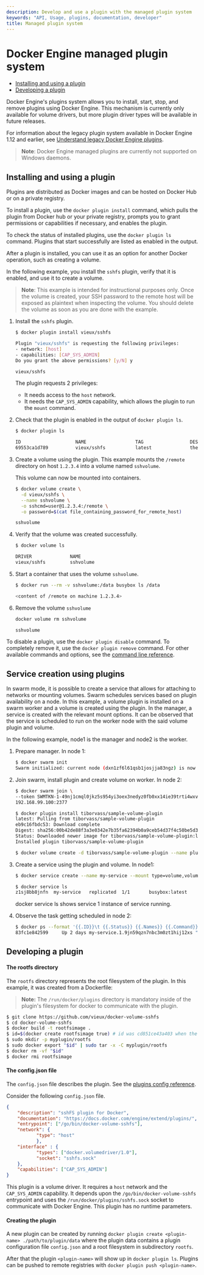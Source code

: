 ```yaml
---
description: Develop and use a plugin with the managed plugin system
keywords: "API, Usage, plugins, documentation, developer"
title: Managed plugin system
---
```


<!-- This file is maintained within the docker/docker Github
     repository at https://github.com/docker/docker/. Make all
     pull requests against that repo. If you see this file in
     another repository, consider it read-only there, as it will
     periodically be overwritten by the definitive file. Pull
     requests which include edits to this file in other repositories
     will be rejected.
-->

# Docker Engine managed plugin system

* [Installing and using a plugin](index.md#installing-and-using-a-plugin)
* [Developing a plugin](index.md#developing-a-plugin)

Docker Engine's plugins system allows you to install, start, stop, and remove
plugins using Docker Engine. This mechanism is currently only available for
volume drivers, but more plugin driver types will be available in future releases.

For information about the legacy plugin system available in Docker Engine 1.12
and earlier, see [Understand legacy Docker Engine plugins](legacy_plugins.md).

> **Note**: Docker Engine managed plugins are currently not supported
on Windows daemons.

## Installing and using a plugin

Plugins are distributed as Docker images and can be hosted on Docker Hub or on
a private registry.

To install a plugin, use the `docker plugin install` command, which pulls the
plugin from Docker hub or your private registry, prompts you to grant
permissions or capabilities if necessary, and enables the plugin.

To check the status of installed plugins, use the `docker plugin ls` command.
Plugins that start successfully are listed as enabled in the output.

After a plugin is installed, you can use it as an option for another Docker
operation, such as creating a volume.

In the following example, you install the `sshfs` plugin, verify that it is
enabled, and use it to create a volume.

> **Note**: This example is intended for instructional purposes only. Once the volume is created, your SSH password to the remote host will be exposed as plaintext when inspecting the volume. You should delete the volume as soon as you are done with the example.

1.  Install the `sshfs` plugin.

    ```bash
    $ docker plugin install vieux/sshfs

    Plugin "vieux/sshfs" is requesting the following privileges:
    - network: [host]
    - capabilities: [CAP_SYS_ADMIN]
    Do you grant the above permissions? [y/N] y

    vieux/sshfs
    ```

    The plugin requests 2 privileges:
    - It needs access to the `host` network.
    - It needs the `CAP_SYS_ADMIN` capability, which allows the plugin to run
    the `mount` command.

2.  Check that the plugin is enabled in the output of `docker plugin ls`.

    ```bash
    $ docker plugin ls

    ID                    NAME                  TAG                 DESCRIPTION                   ENABLED
    69553ca1d789          vieux/sshfs           latest              the `sshfs` plugin            true
    ```

3.  Create a volume using the plugin.
    This example mounts the `/remote` directory on host `1.2.3.4` into a
    volume named `sshvolume`.   
   
    This volume can now be mounted into containers.

    ```bash
    $ docker volume create \
      -d vieux/sshfs \
      --name sshvolume \
      -o sshcmd=user@1.2.3.4:/remote \
      -o password=$(cat file_containing_password_for_remote_host)

    sshvolume
    ```
4.  Verify that the volume was created successfully.

    ```bash
    $ docker volume ls

    DRIVER              NAME
    vieux/sshfs         sshvolume
    ```

5.  Start a container that uses the volume `sshvolume`.

    ```bash
    $ docker run --rm -v sshvolume:/data busybox ls /data

    <content of /remote on machine 1.2.3.4>
    ```

6.  Remove the volume `sshvolume`
    ```bash
    docker volume rm sshvolume
    
    sshvolume
    ```
To disable a plugin, use the `docker plugin disable` command. To completely
remove it, use the `docker plugin remove` command. For other available
commands and options, see the
[command line reference](../reference/commandline/index.md).

## Service creation using plugins

In swarm mode, it is possible to create a service that allows for attaching
to networks or mounting volumes. Swarm schedules services based on plugin availability
on a node. In this example, a volume plugin is installed on a swarm worker and a volume 
is created using the plugin. In the manager, a service is created with the relevant
mount options. It can be observed that the service is scheduled to run on the worker
node with the said volume plugin and volume. 

In the following example, node1 is the manager and node2 is the worker.

1.  Prepare manager. In node 1:

    ```bash
    $ docker swarm init
    Swarm initialized: current node (dxn1zf6l61qsb1josjja83ngz) is now a manager.
    ```

2. Join swarm, install plugin and create volume on worker. In node 2:

    ```bash
    $ docker swarm join \
    --token SWMTKN-1-49nj1cmql0jkz5s954yi3oex3nedyz0fb0xx14ie39trti4wxv-8vxv8rssmk743ojnwacrr2e7c \
    192.168.99.100:2377
    ```

    ```bash
    $ docker plugin install tiborvass/sample-volume-plugin
    latest: Pulling from tiborvass/sample-volume-plugin
    eb9c16fbdc53: Download complete
    Digest: sha256:00b42de88f3a3e0342e7b35fa62394b0a9ceb54d37f4c50be5d3167899994639
    Status: Downloaded newer image for tiborvass/sample-volume-plugin:latest
    Installed plugin tiborvass/sample-volume-plugin
    ```
	
    ```bash
    $ docker volume create -d tiborvass/sample-volume-plugin --name pluginVol
    ```

3. Create a service using the plugin and volume. In node1:

    ```bash
    $ docker service create --name my-service --mount type=volume,volume-driver=tiborvass/sample-volume-plugin,source=pluginVol,destination=/tmp busybox top

    $ docker service ls
    z1sj8bb8jnfn  my-service   replicated  1/1       busybox:latest 
    ```
    docker service ls shows service 1 instance of service running.

4. Observe the task getting scheduled in node 2:

    ```bash
    $ docker ps --format '{{.ID}}\t {{.Status}} {{.Names}} {{.Command}}' 
    83fc1e842599     Up 2 days my-service.1.9jn59qzn7nbc3m0zt1hij12xs "top"
    ```

## Developing a plugin

#### The rootfs directory
The `rootfs` directory represents the root filesystem of the plugin. In this
example, it was created from a Dockerfile:

>**Note:** The `/run/docker/plugins` directory is mandatory inside of the
plugin's filesystem for docker to communicate with the plugin.

```bash
$ git clone https://github.com/vieux/docker-volume-sshfs
$ cd docker-volume-sshfs
$ docker build -t rootfsimage .
$ id=$(docker create rootfsimage true) # id was cd851ce43a403 when the image was created
$ sudo mkdir -p myplugin/rootfs
$ sudo docker export "$id" | sudo tar -x -C myplugin/rootfs
$ docker rm -vf "$id"
$ docker rmi rootfsimage
```

#### The config.json file

The `config.json` file describes the plugin. See the [plugins config reference](config.md).

Consider the following `config.json` file.

```json
{
	"description": "sshFS plugin for Docker",
	"documentation": "https://docs.docker.com/engine/extend/plugins/",
	"entrypoint": ["/go/bin/docker-volume-sshfs"],
	"network": {
		   "type": "host"
		   },
	"interface" : {
		   "types": ["docker.volumedriver/1.0"],
		   "socket": "sshfs.sock"
	},
	"capabilities": ["CAP_SYS_ADMIN"]
}
```

This plugin is a volume driver. It requires a `host` network and the
`CAP_SYS_ADMIN` capability. It depends upon the `/go/bin/docker-volume-sshfs`
entrypoint and uses the `/run/docker/plugins/sshfs.sock` socket to communicate
with Docker Engine. This plugin has no runtime parameters.

#### Creating the plugin

A new plugin can be created by running
`docker plugin create <plugin-name> ./path/to/plugin/data` where the plugin
data contains a plugin configuration file `config.json` and a root filesystem
in subdirectory `rootfs`. 

After that the plugin `<plugin-name>` will show up in `docker plugin ls`.
Plugins can be pushed to remote registries with
`docker plugin push <plugin-name>`.
